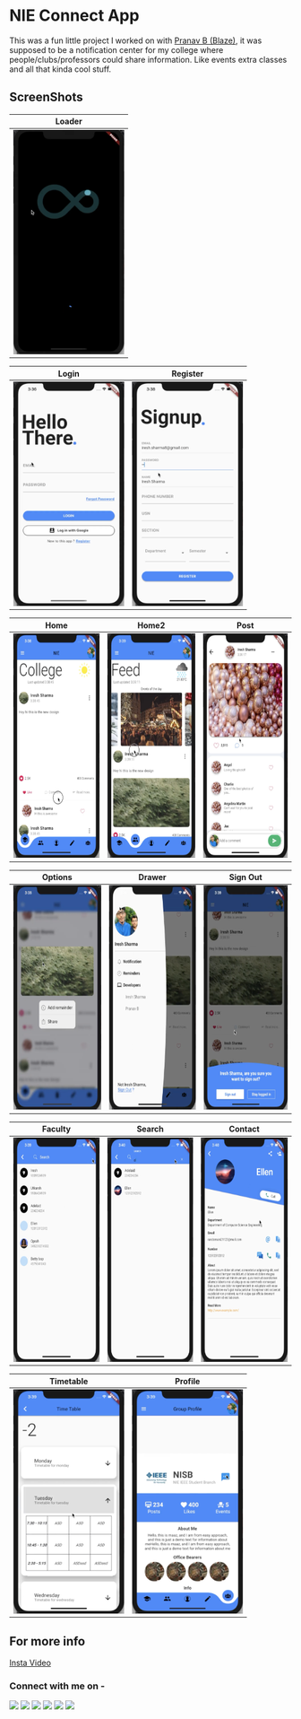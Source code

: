 # NIE Connect App

This was a fun little project I worked on with [Pranav B (Blaze)](https://github.com/Blaze2305), it was supposed to be a notification center for my college where people/clubs/professors could share information. Like events extra classes and all that kinda cool stuff.

## ScreenShots

| Loader |
|--------|
| <img src="./readMeFiles/loader.png" height="400px"> | 

| Login | Register |
|-------|----------|
| <img src="./readMeFiles/login.png" height="400px"> | <img src="./readMeFiles/register.png" height="400px"> |

| Home | Home2 | Post |
|------|-------|------|
| <img src="./readMeFiles/home.png" height="400px"> | <img src="./readMeFiles/home2.png" height="400px"> | <img src="./readMeFiles/post.png" height="400px"> |


| Options | Drawer | Sign Out |
|---------|--------|----------|
| <img src="./readMeFiles/options.png" height="400px"> | <img src="./readMeFiles/drawer.png" height="400px"> | <img src="./readMeFiles/signOut.png" height="400px"> |

| Faculty | Search | Contact |
|---------|--------|---------|
| <img src="./readMeFiles/faculty.png" height="400px"> | <img src="./readMeFiles/search.png" height="400px"> | <img src="./readMeFiles/contactInfo.png" height="400px"> |

| Timetable | Profile |
|-----------|---------|
| <img src="./readMeFiles/timetable.png" height="400px"> | <img src="./readMeFiles/profile.png" height="400px"> |

## For more info

[Insta Video](https://www.instagram.com/tv/CA6R-9aHId8/?utm_source=ig_web_copy_link)


### Connect with me on -

[<img src="https://img.shields.io/badge/twitter-%231DA1F2.svg?&style=for-the-badge&logo=twitter&logoColor=white" />](https://twitter.com/iresharma)
[<img src="https://img.shields.io/badge/linkedin-%230077B5.svg?&style=for-the-badge&logo=linkedin&logoColor=white" />](https://www.linkedin.com/in/iresh-sharma-17b899194/)
[<img src = "https://img.shields.io/badge/instagram-%23E4405F.svg?&style=for-the-badge&logo=instagram&logoColor=white">](https://www.instagram.com/iresharma.py/)
[<img src = "https://img.shields.io/badge/instagram-%23E4405F.svg?&style=for-the-badge&logo=instagram&logoColor=white">](https://www.instagram.com/watchireshstruggle/)
[<img src ="https://img.shields.io/badge/Email-Here-%23E4405F.svg?&style=for-the-badge&logo=&logoColor=white%22">](mailto:iresh.sharma8@gmail.com)
[<img src ="https://img.shields.io/badge/Website-AD-%231877F2.svg?&style=for-the-badge&logo=&logoColor=white%22">](https://iresharma.me/)